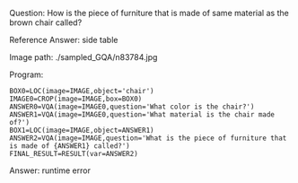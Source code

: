 Question: How is the piece of furniture that is made of same material as the brown chair called?

Reference Answer: side table

Image path: ./sampled_GQA/n83784.jpg

Program:

```
BOX0=LOC(image=IMAGE,object='chair')
IMAGE0=CROP(image=IMAGE,box=BOX0)
ANSWER0=VQA(image=IMAGE0,question='What color is the chair?')
ANSWER1=VQA(image=IMAGE0,question='What material is the chair made of?')
BOX1=LOC(image=IMAGE,object=ANSWER1)
ANSWER2=VQA(image=IMAGE,question='What is the piece of furniture that is made of {ANSWER1} called?')
FINAL_RESULT=RESULT(var=ANSWER2)
```
Answer: runtime error

